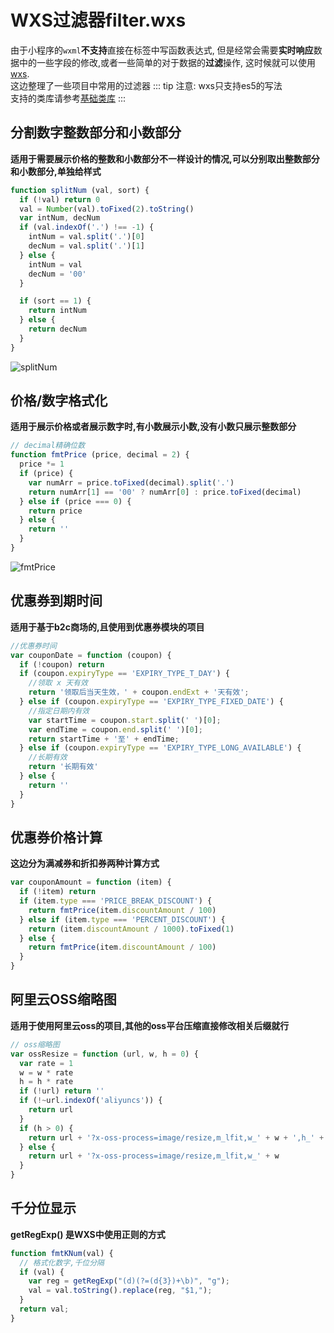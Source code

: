# WXS过滤器filter.wxs

由于小程序的`wxml`**不支持**直接在标签中写函数表达式,
但是经常会需要**实时响应**数据中的一些字段的修改,或者一些简单的对于数据的**过滤**操作,
这时候就可以使用[wxs](https://developers.weixin.qq.com/miniprogram/dev/framework/view/wxs/).  
这边整理了一些项目中常用的过滤器
::: tip 注意:
wxs只支持es5的写法  
支持的类库请参考[基础类库](https://developers.weixin.qq.com/miniprogram/dev/reference/wxs/07basiclibrary.html)
:::

## 分割数字整数部分和小数部分
**适用于需要展示价格的整数和小数部分不一样设计的情况,可以分别取出整数部分和小数部分,单独给样式**
```js
function splitNum (val, sort) {
  if (!val) return 0
  val = Number(val).toFixed(2).toString()
  var intNum, decNum
  if (val.indexOf('.') !== -1) {
    intNum = val.split('.')[0]
    decNum = val.split('.')[1]
  } else {
    intNum = val
    decNum = '00'
  }

  if (sort == 1) {
    return intNum
  } else {
    return decNum
  }
}
```
![splitNum](/splitNum.png)

## 价格/数字格式化
**适用于展示价格或者展示数字时,有小数展示小数,没有小数只展示整数部分**
```js
// decimal精确位数
function fmtPrice (price, decimal = 2) {
  price *= 1
  if (price) {
    var numArr = price.toFixed(decimal).split('.')
    return numArr[1] == '00' ? numArr[0] : price.toFixed(decimal)
  } else if (price === 0) {
    return price
  } else {
    return ''
  }
}
```
![fmtPrice](/fmtPrice.png)

## 优惠券到期时间
**适用于基于b2c商场的,且使用到优惠券模块的项目**
```js
//优惠券时间
var couponDate = function (coupon) {
  if (!coupon) return
  if (coupon.expiryType == 'EXPIRY_TYPE_T_DAY') {
    //领取 x 天有效
    return '领取后当天生效，' + coupon.endExt + '天有效';
  } else if (coupon.expiryType == 'EXPIRY_TYPE_FIXED_DATE') {
    //指定日期内有效
    var startTime = coupon.start.split(' ')[0];
    var endTime = coupon.end.split(' ')[0];
    return startTime + '至' + endTime;
  } else if (coupon.expiryType == 'EXPIRY_TYPE_LONG_AVAILABLE') {
    //长期有效
    return '长期有效'
  } else {
    return ''
  }
}
```

## 优惠券价格计算
**这边分为满减券和折扣券两种计算方式**
```js
var couponAmount = function (item) {
  if (!item) return
  if (item.type === 'PRICE_BREAK_DISCOUNT') {
    return fmtPrice(item.discountAmount / 100)
  } else if (item.type === 'PERCENT_DISCOUNT') {
    return (item.discountAmount / 1000).toFixed(1)
  } else {
    return fmtPrice(item.discountAmount / 100)
  }
}
```

## 阿里云OSS缩略图
**适用于使用阿里云oss的项目,其他的oss平台压缩直接修改相关后缀就行**
```js
// oss缩略图
var ossResize = function (url, w, h = 0) {
  var rate = 1
  w = w * rate
  h = h * rate
  if (!url) return ''
  if (!~url.indexOf('aliyuncs')) {
    return url
  }
  if (h > 0) {
    return url + '?x-oss-process=image/resize,m_lfit,w_' + w + ',h_' + h
  } else {
    return url + '?x-oss-process=image/resize,m_lfit,w_' + w
  }
}
```

## 千分位显示
**getRegExp() 是WXS中使用正则的方式**
```js
function fmtKNum(val) {
  // 格式化数字,千位分隔
  if (val) {
    var reg = getRegExp("(d)(?=(d{3})+\b)", "g");
    val = val.toString().replace(reg, "$1,");
  }
  return val;
}
```